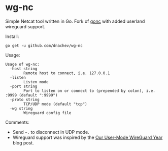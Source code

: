 wg-nc
=========
Simple Netcat tool written in Go. Fork of [gonc](https://github.com/dddpaul/gonc) with added userland wireguard support.


Install:

```
go get -u github.com/dnachev/wg-nc
```

Usage:

```
Usage of wg-nc:
  -host string
        Remote host to connect, i.e. 127.0.0.1
  -listen
        Listen mode
  -port string
        Port to listen on or connect to (prepended by colon), i.e. :9999 (default ":9999")
  -proto string
        TCP/UDP mode (default "tcp")
  -wg string
        Wireguard config file
```

Comments:

* Send `~.` to disconnect in UDP mode.
* Wireguard support was inspired by the [Our User-Mode WireGuard Year](https://fly.io/blog/our-user-mode-wireguard-year/) blog post.